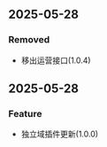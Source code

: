 <!-- 
Feature － 新增功能/接口
Changed - 功能/接口变更
Deprecated - 不建议使用的功能/接口
Removed - 删除功能/接口
Fixed - 修复问题
Others - 其他 
-->
## 2025-05-28

### Removed

* 移出运营接口(1.0.4)

## 2025-05-28

### Feature

* 独立域插件更新(1.0.0)
